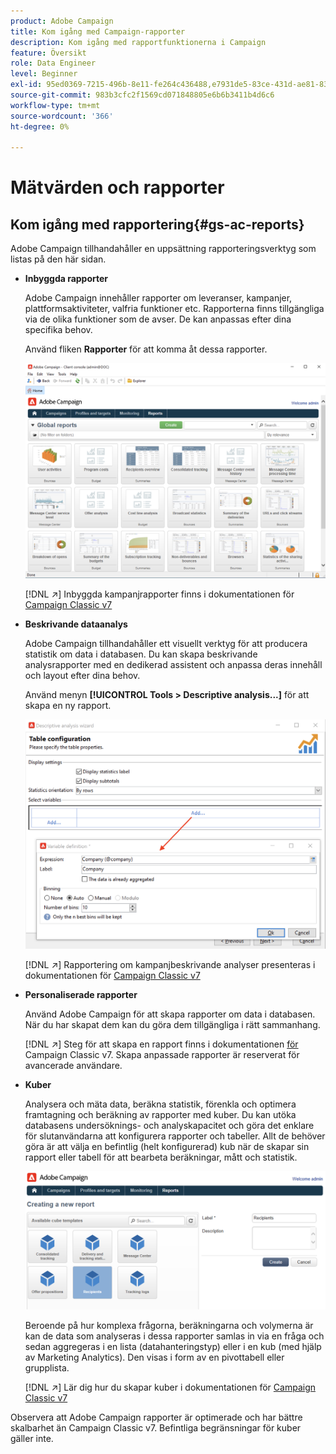 ```yaml
---
product: Adobe Campaign
title: Kom igång med Campaign-rapporter
description: Kom igång med rapportfunktionerna i Campaign
feature: Översikt
role: Data Engineer
level: Beginner
exl-id: 95ed0369-7215-496b-8e11-fe264c436488,e7931de5-83ce-431d-ae81-83793d257550
source-git-commit: 983b3cfc2f1569cd071848805e6b6b3411b4d6c6
workflow-type: tm+mt
source-wordcount: '366'
ht-degree: 0%

---
```


# Mätvärden och rapporter

## Kom igång med rapportering{#gs-ac-reports}

Adobe Campaign tillhandahåller en uppsättning rapporteringsverktyg som listas på den här sidan.

* **Inbyggda rapporter**

   Adobe Campaign innehåller rapporter om leveranser, kampanjer, plattformsaktiviteter, valfria funktioner etc. Rapporterna finns tillgängliga via de olika funktioner som de avser. De kan anpassas efter dina specifika behov.

   Använd fliken **Rapporter** för att komma åt dessa rapporter.

   ![](assets/built-in-reports.png)

   [!DNL :arrow_upper_right:] Inbyggda kampanjrapporter finns i dokumentationen för  [Campaign Classic v7](https://experienceleague.adobe.com/docs/campaign-classic/using/reporting/accessing-built-in-reports/about-campaign-built-in-reports.html)

* **Beskrivande dataanalys**

   Adobe Campaign tillhandahåller ett visuellt verktyg för att producera statistik om data i databasen. Du kan skapa beskrivande analysrapporter med en dedikerad assistent och anpassa deras innehåll och layout efter dina behov.

   Använd menyn **[!UICONTROL Tools > Descriptive analysis...]** för att skapa en ny rapport.

   ![](assets/desc-analysis-report.png)

   [!DNL :arrow_upper_right:] Rapportering om kampanjbeskrivande analyser presenteras i dokumentationen för  [Campaign Classic v7](https://experienceleague.adobe.com/docs/campaign-classic/using/reporting/analyzing-populations/about-descriptive-analysis.html)

* **Personaliserade rapporter**

   Använd Adobe Campaign för att skapa rapporter om data i databasen. När du har skapat dem kan du göra dem tillgängliga i rätt sammanhang.

   [!DNL :arrow_upper_right:] Steg för att skapa en rapport finns i dokumentationen [ för ](https://experienceleague.adobe.com/docs/campaign-classic/using/reporting/creating-new-reports/about-reports-creation-in-campaign.html)Campaign Classic v7. Skapa anpassade rapporter är reserverat för avancerade användare.

* **Kuber**

   Analysera och mäta data, beräkna statistik, förenkla och optimera framtagning och beräkning av rapporter med kuber.  Du kan utöka databasens undersöknings- och analyskapacitet och göra det enklare för slutanvändarna att konfigurera rapporter och tabeller. Allt de behöver göra är att välja en befintlig (helt konfigurerad) kub när de skapar sin rapport eller tabell för att bearbeta beräkningar, mått och statistik.

   ![](assets/create-a-report.png)

   Beroende på hur komplexa frågorna, beräkningarna och volymerna är kan de data som analyseras i dessa rapporter samlas in via en fråga och sedan aggregeras i en lista (datahanteringstyp) eller i en kub (med hjälp av Marketing Analytics). Den visas i form av en pivottabell eller grupplista.

   [!DNL :arrow_upper_right:] Lär dig hur du skapar kuber i dokumentationen för  [Campaign Classic v7](https://experienceleague.adobe.com/docs/campaign-classic/using/reporting/designing-reports-with-cubes/about-cubes.html)


Observera att Adobe Campaign rapporter är optimerade och har bättre skalbarhet än Campaign Classic v7. Befintliga begränsningar för kuber gäller inte.


